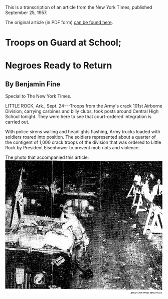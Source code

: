 This is a transcription of an article from the New York Times, published September 25, 1957.  

The original article (in PDF form) [can be found here](/files/times_litte_rock_92557.pdf).




Troops on Guard at School; 
==========================
Negroes Ready to Return
=======================

By Benjamin Fine
----------------

Special to The New York Times.

LITTLE ROCK, Ark., Sept. 24---Troops from the Army's crack 101st Airborne Division, carrying carbines and billy clubs, took posts around Central High School tonight. They were here to see that court-ordered integration is carried out.

  With police sirens wailing and headlights flashing, Army trucks loaded with soldiers roared into position. The soldiers represented about a quarter of the contigent of 1,000 crack troops of the division that was ordered to Little Rock by President Eisenhower to prevent mob riots and violence.

The photo that accompanied this article:
![Soldiers in Little Rock](/images/little_rock_photo.JPG)
